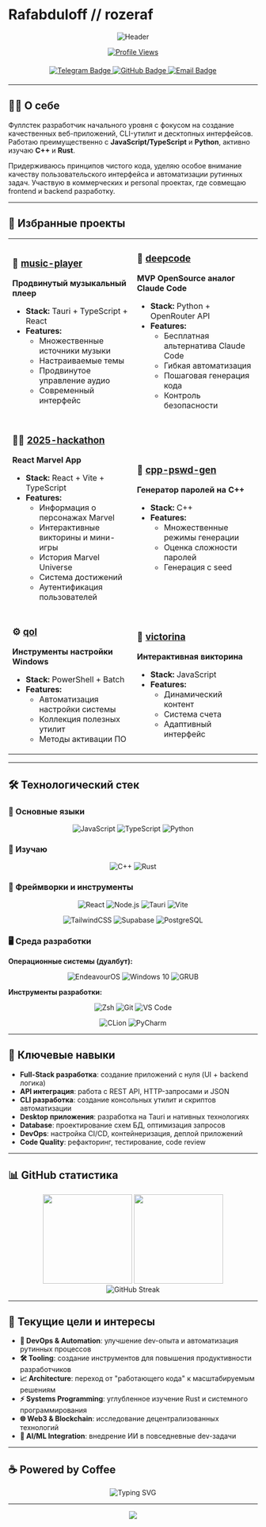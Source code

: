 # Rafabduloff // rozeraf

<div align="center">

![Header](https://readme-typing-svg.herokuapp.com?font=Fira+Code&size=35&duration=4000&pause=1000&color=667EEA&background=00000000&center=true&vCenter=true&multiline=true&width=800&height=120&lines=Full-Stack+Developer;JavaScript+%E2%80%A2+TypeScript+%E2%80%A2+Python+%E2%80%A2+C%2B%2B)

[![Profile Views](https://komarev.com/ghpvc/?username=rafabduloff&style=flat-square&color=blue)](https://github.com/rafabduloff)

<div id="badges" align="center" style="margin: 20px 0;">
  <a href="https://t.me/rozeraf" target="_blank">
    <img src="https://img.shields.io/badge/Telegram-2CA5E0?style=for-the-badge&logo=telegram&logoColor=white" alt="Telegram Badge"/>
  </a>
  <a href="https://github.com/rafabduloff" target="_blank">
    <img src="https://img.shields.io/badge/GitHub-181717?style=for-the-badge&logo=github&logoColor=white" alt="GitHub Badge"/>
  </a>
  <a href="mailto:rafabduloff@gmail.com" target="_blank">
    <img src="https://img.shields.io/badge/Email-D14836?style=for-the-badge&logo=gmail&logoColor=white" alt="Email Badge"/>
  </a>
</div>

</div>

---

## 👨‍💻 О себе

Фуллстек разработчик начального уровня с фокусом на создание качественных веб-приложений, CLI-утилит и десктопных интерфейсов. Работаю преимущественно с **JavaScript/TypeScript** и **Python**, активно изучаю **C++** и **Rust**. 

Придерживаюсь принципов чистого кода, уделяю особое внимание качеству пользовательского интерфейса и автоматизации рутинных задач. Участвую в коммерческих и personal проектах, где совмещаю frontend и backend разработку.

---

## 🚀 Избранные проекты

<table>
<tr>
<td width="50%">

### 🎵 [music-player](https://github.com/rafabduloff/music-player)
**Продвинутый музыкальный плеер**
- **Stack:** Tauri + TypeScript + React
- **Features:** 
  - Множественные источники музыки
  - Настраиваемые темы
  - Продвинутое управление аудио
  - Современный интерфейс

</td>
<td width="50%">

### 🤖 [deepcode](https://github.com/rafabduloff/deepcode)
**MVP OpenSource аналог Claude Code**
- **Stack:** Python + OpenRouter API
- **Features:**
  - Бесплатная альтернатива Claude Code
  - Гибкая автоматизация
  - Пошаговая генерация кода
  - Контроль безопасности

</td>
</tr>
<tr>
<td width="50%">

### 🦸‍♂️ [2025-hackathon](https://github.com/rafabduloff/2025-hackathon)
**React Marvel App**
- **Stack:** React + Vite + TypeScript
- **Features:**
  - Информация о персонажах Marvel
  - Интерактивные викторины и мини-игры
  - История Marvel Universe
  - Система достижений
  - Аутентификация пользователей

</td>
<td width="50%">

### 🔐 [cpp-pswd-gen](https://github.com/rafabduloff/cpp-pswd-gen)
**Генератор паролей на C++**
- **Stack:** C++
- **Features:**
  - Множественные режимы генерации
  - Оценка сложности паролей
  - Генерация с seed

</td>
</tr>
<tr>
<td width="50%">

### ⚙️ [qol](https://github.com/rafabduloff/qol)
**Инструменты настройки Windows**
- **Stack:** PowerShell + Batch
- **Features:**
  - Автоматизация настройки системы
  - Коллекция полезных утилит
  - Методы активации ПО

</td>
<td width="50%">

### 🎲 [victorina](https://github.com/rafabduloff/victorina)
**Интерактивная викторина**
- **Stack:** JavaScript
- **Features:**
  - Динамический контент
  - Система счета
  - Адаптивный интерфейс

</td>
</tr>
</table>

---

## 🛠️ Технологический стек

### 💪 Основные языки
<div align="center">

![JavaScript](https://img.shields.io/badge/JavaScript-F7DF1E?style=for-the-badge&logo=javascript&logoColor=black)
![TypeScript](https://img.shields.io/badge/TypeScript-007ACC?style=for-the-badge&logo=typescript&logoColor=white)
![Python](https://img.shields.io/badge/Python-3776AB?style=for-the-badge&logo=python&logoColor=white)

</div>

### 🌱 Изучаю
<div align="center">

![C++](https://img.shields.io/badge/C++-00599C?style=for-the-badge&logo=cplusplus&logoColor=white)
![Rust](https://img.shields.io/badge/Rust-000000?style=for-the-badge&logo=rust&logoColor=white)

</div>

### 🔧 Фреймворки и инструменты
<div align="center">

![React](https://img.shields.io/badge/React-20232A?style=for-the-badge&logo=react&logoColor=61DAFB)
![Node.js](https://img.shields.io/badge/Node.js-43853D?style=for-the-badge&logo=node.js&logoColor=white)
![Tauri](https://img.shields.io/badge/Tauri-24C8D8?style=for-the-badge&logo=tauri&logoColor=white)
![Vite](https://img.shields.io/badge/Vite-646CFF?style=for-the-badge&logo=vite&logoColor=white)

![TailwindCSS](https://img.shields.io/badge/Tailwind_CSS-38B2AC?style=for-the-badge&logo=tailwind-css&logoColor=white)
![Supabase](https://img.shields.io/badge/Supabase-3FCF8E?style=for-the-badge&logo=supabase&logoColor=white)
![PostgreSQL](https://img.shields.io/badge/PostgreSQL-316192?style=for-the-badge&logo=postgresql&logoColor=white)

</div>

### 🖥️ Среда разработки

**Операционные системы (дуалбут):**
<div align="center">

![EndeavourOS](https://img.shields.io/badge/EndeavourOS-7F3FBF?style=for-the-badge&logo=endeavouros&logoColor=white)
![Windows 10](https://img.shields.io/badge/Windows_10-0078D6?style=for-the-badge&logo=windows&logoColor=white)
![GRUB](https://img.shields.io/badge/GRUB-8E8E8E?style=for-the-badge&logo=gnu&logoColor=white)

</div>

**Инструменты разработки:**
<div align="center">

![Zsh](https://img.shields.io/badge/Zsh-89e051?style=for-the-badge&logo=gnu-bash&logoColor=black)
![Git](https://img.shields.io/badge/Git-F05032?style=for-the-badge&logo=git&logoColor=white)
![VS Code](https://img.shields.io/badge/VS_Code-007ACC?style=for-the-badge&logo=visual-studio-code&logoColor=white)

![CLion](https://img.shields.io/badge/CLion-000000?style=for-the-badge&logo=clion&logoColor=white)
![PyCharm](https://img.shields.io/badge/PyCharm-000000?style=for-the-badge&logo=pycharm&logoColor=white)

</div>

---

## 💼 Ключевые навыки

- **Full-Stack разработка**: создание приложений с нуля (UI + backend логика)
- **API интеграция**: работа с REST API, HTTP-запросами и JSON
- **CLI разработка**: создание консольных утилит и скриптов автоматизации
- **Desktop приложения**: разработка на Tauri и нативных технологиях
- **Database**: проектирование схем БД, оптимизация запросов
- **DevOps**: настройка CI/CD, контейнеризация, деплой приложений
- **Code Quality**: рефакторинг, тестирование, code review

---

## 📊 GitHub статистика

<div align="center">
  <img height="180em" src="https://github-readme-stats.vercel.app/api?username=rafabduloff&show_icons=true&theme=tokyonight&include_all_commits=true&count_private=true&hide_border=true"/>
  <img height="180em" src="https://github-readme-stats.vercel.app/api/top-langs/?username=rafabduloff&layout=compact&theme=tokyonight&hide_border=true"/>
</div>

<div align="center">
  <img src="https://github-readme-streak-stats.herokuapp.com/?user=rafabduloff&theme=tokyonight&hide_border=true" alt="GitHub Streak"/>
</div>

---

## 🎯 Текущие цели и интересы

- **🔄 DevOps & Automation**: улучшение dev-опыта и автоматизация рутинных процессов
- **🛠️ Tooling**: создание инструментов для повышения продуктивности разработчиков
- **📈 Architecture**: переход от "работающего кода" к масштабируемым решениям
- **⚡ Systems Programming**: углубленное изучение Rust и системного программирования
- **🌐 Web3 & Blockchain**: исследование децентрализованных технологий
- **🤖 AI/ML Integration**: внедрение ИИ в повседневные dev-задачи

---

## ☕ Powered by Coffee

<div align="center">
  <img src="https://readme-typing-svg.herokuapp.com?font=Fira+Code&pause=1000&color=F7931E&center=true&vCenter=true&width=435&lines=console.log('Coding+with+%E2%98%95');while(coffee)+%7B+code()+%7D;System.out.println(%22Java+%2B+Coffee%22);" alt="Typing SVG" />
</div>

---

<div align="center">
  <img src="https://capsule-render.vercel.app/api?type=waving&color=gradient&height=100&section=footer&animation=fadeIn"/>
</div>
